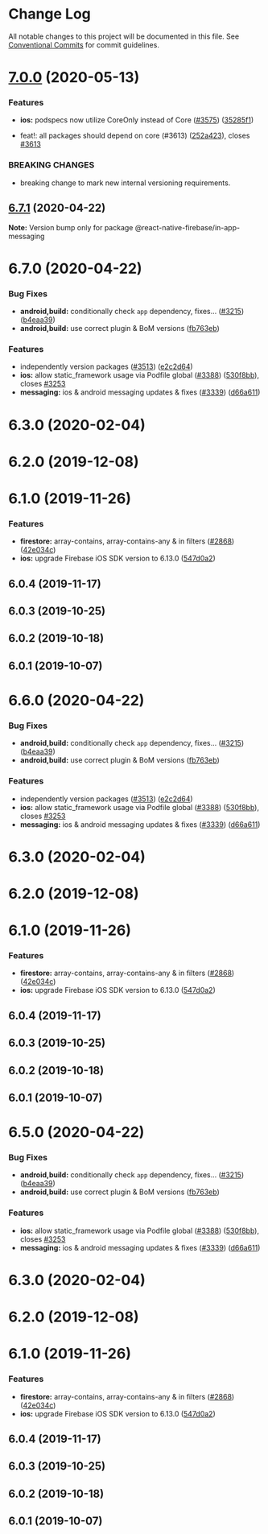 # Change Log

All notable changes to this project will be documented in this file.
See [Conventional Commits](https://conventionalcommits.org) for commit guidelines.

# [7.0.0](https://github.com/invertase/react-native-firebase/tree/master/packages/in-app-messaging/compare/@react-native-firebase/in-app-messaging@6.7.1...@react-native-firebase/in-app-messaging@7.0.0) (2020-05-13)


### Features

* **ios:** podspecs now utilize CoreOnly instead of Core ([#3575](https://github.com/invertase/react-native-firebase/tree/master/packages/in-app-messaging/issues/3575)) ([35285f1](https://github.com/invertase/react-native-firebase/tree/master/packages/in-app-messaging/commit/35285f1655b16d05e6630fc556f95cccfb707ee4))


* feat!: all packages should depend on core (#3613) ([252a423](https://github.com/invertase/react-native-firebase/tree/master/packages/in-app-messaging/commit/252a4239e98a0f2a55c4afcd2d82e4d5f97e65e9)), closes [#3613](https://github.com/invertase/react-native-firebase/tree/master/packages/in-app-messaging/issues/3613)


### BREAKING CHANGES

* breaking change to mark new internal versioning requirements.





## [6.7.1](https://github.com/invertase/react-native-firebase/tree/master/packages/in-app-messaging/compare/@react-native-firebase/in-app-messaging@6.7.0...@react-native-firebase/in-app-messaging@6.7.1) (2020-04-22)

**Note:** Version bump only for package @react-native-firebase/in-app-messaging





# 6.7.0 (2020-04-22)


### Bug Fixes

* **android,build:** conditionally check `app` dependency, fixes… ([#3215](https://github.com/invertase/react-native-firebase/tree/master/packages/in-app-messaging/issues/3215)) ([b4eaa39](https://github.com/invertase/react-native-firebase/tree/master/packages/in-app-messaging/commit/b4eaa39ea8022535696d28e6eacb5c3e3ce9578f))
* **android,build:** use correct plugin & BoM versions ([fb763eb](https://github.com/invertase/react-native-firebase/tree/master/packages/in-app-messaging/commit/fb763ebde216d8c789b08bd0d77c078089776627))


### Features

* independently version packages ([#3513](https://github.com/invertase/react-native-firebase/tree/master/packages/in-app-messaging/issues/3513)) ([e2c2d64](https://github.com/invertase/react-native-firebase/tree/master/packages/in-app-messaging/commit/e2c2d64d2266cbdd14d4dcfefa64a08263f0af85))
* **ios:** allow static_framework usage via Podfile global ([#3388](https://github.com/invertase/react-native-firebase/tree/master/packages/in-app-messaging/issues/3388)) ([530f8bb](https://github.com/invertase/react-native-firebase/tree/master/packages/in-app-messaging/commit/530f8bbb51f89f106854dbf1df5ec80211e2cf8b)), closes [#3253](https://github.com/invertase/react-native-firebase/tree/master/packages/in-app-messaging/issues/3253)
* **messaging:** ios & android messaging updates & fixes ([#3339](https://github.com/invertase/react-native-firebase/tree/master/packages/in-app-messaging/issues/3339)) ([d66a611](https://github.com/invertase/react-native-firebase/tree/master/packages/in-app-messaging/commit/d66a6118f82005087f53b86571990fc071402153))



# 6.3.0 (2020-02-04)



# 6.2.0 (2019-12-08)



# 6.1.0 (2019-11-26)


### Features

* **firestore:** array-contains, array-contains-any & in filters ([#2868](https://github.com/invertase/react-native-firebase/tree/master/packages/in-app-messaging/issues/2868)) ([42e034c](https://github.com/invertase/react-native-firebase/tree/master/packages/in-app-messaging/commit/42e034c4807da54441d2baeab9f57bbf1a137a4a))
* **ios:** upgrade Firebase iOS SDK version to 6.13.0 ([547d0a2](https://github.com/invertase/react-native-firebase/tree/master/packages/in-app-messaging/commit/547d0a2d74a68808b29063f9b3aa3e1ac38551fc))



## 6.0.4 (2019-11-17)



## 6.0.3 (2019-10-25)



## 6.0.2 (2019-10-18)



## 6.0.1 (2019-10-07)





# 6.6.0 (2020-04-22)


### Bug Fixes

* **android,build:** conditionally check `app` dependency, fixes… ([#3215](https://github.com/invertase/react-native-firebase/tree/master/packages/in-app-messaging/issues/3215)) ([b4eaa39](https://github.com/invertase/react-native-firebase/tree/master/packages/in-app-messaging/commit/b4eaa39ea8022535696d28e6eacb5c3e3ce9578f))
* **android,build:** use correct plugin & BoM versions ([fb763eb](https://github.com/invertase/react-native-firebase/tree/master/packages/in-app-messaging/commit/fb763ebde216d8c789b08bd0d77c078089776627))


### Features

* independently version packages ([#3513](https://github.com/invertase/react-native-firebase/tree/master/packages/in-app-messaging/issues/3513)) ([e2c2d64](https://github.com/invertase/react-native-firebase/tree/master/packages/in-app-messaging/commit/e2c2d64d2266cbdd14d4dcfefa64a08263f0af85))
* **ios:** allow static_framework usage via Podfile global ([#3388](https://github.com/invertase/react-native-firebase/tree/master/packages/in-app-messaging/issues/3388)) ([530f8bb](https://github.com/invertase/react-native-firebase/tree/master/packages/in-app-messaging/commit/530f8bbb51f89f106854dbf1df5ec80211e2cf8b)), closes [#3253](https://github.com/invertase/react-native-firebase/tree/master/packages/in-app-messaging/issues/3253)
* **messaging:** ios & android messaging updates & fixes ([#3339](https://github.com/invertase/react-native-firebase/tree/master/packages/in-app-messaging/issues/3339)) ([d66a611](https://github.com/invertase/react-native-firebase/tree/master/packages/in-app-messaging/commit/d66a6118f82005087f53b86571990fc071402153))



# 6.3.0 (2020-02-04)



# 6.2.0 (2019-12-08)



# 6.1.0 (2019-11-26)


### Features

* **firestore:** array-contains, array-contains-any & in filters ([#2868](https://github.com/invertase/react-native-firebase/tree/master/packages/in-app-messaging/issues/2868)) ([42e034c](https://github.com/invertase/react-native-firebase/tree/master/packages/in-app-messaging/commit/42e034c4807da54441d2baeab9f57bbf1a137a4a))
* **ios:** upgrade Firebase iOS SDK version to 6.13.0 ([547d0a2](https://github.com/invertase/react-native-firebase/tree/master/packages/in-app-messaging/commit/547d0a2d74a68808b29063f9b3aa3e1ac38551fc))



## 6.0.4 (2019-11-17)



## 6.0.3 (2019-10-25)



## 6.0.2 (2019-10-18)



## 6.0.1 (2019-10-07)





# 6.5.0 (2020-04-22)


### Bug Fixes

* **android,build:** conditionally check `app` dependency, fixes… ([#3215](https://github.com/invertase/react-native-firebase/tree/master/packages/in-app-messaging/issues/3215)) ([b4eaa39](https://github.com/invertase/react-native-firebase/tree/master/packages/in-app-messaging/commit/b4eaa39ea8022535696d28e6eacb5c3e3ce9578f))
* **android,build:** use correct plugin & BoM versions ([fb763eb](https://github.com/invertase/react-native-firebase/tree/master/packages/in-app-messaging/commit/fb763ebde216d8c789b08bd0d77c078089776627))


### Features

* **ios:** allow static_framework usage via Podfile global ([#3388](https://github.com/invertase/react-native-firebase/tree/master/packages/in-app-messaging/issues/3388)) ([530f8bb](https://github.com/invertase/react-native-firebase/tree/master/packages/in-app-messaging/commit/530f8bbb51f89f106854dbf1df5ec80211e2cf8b)), closes [#3253](https://github.com/invertase/react-native-firebase/tree/master/packages/in-app-messaging/issues/3253)
* **messaging:** ios & android messaging updates & fixes ([#3339](https://github.com/invertase/react-native-firebase/tree/master/packages/in-app-messaging/issues/3339)) ([d66a611](https://github.com/invertase/react-native-firebase/tree/master/packages/in-app-messaging/commit/d66a6118f82005087f53b86571990fc071402153))



# 6.3.0 (2020-02-04)



# 6.2.0 (2019-12-08)



# 6.1.0 (2019-11-26)


### Features

* **firestore:** array-contains, array-contains-any & in filters ([#2868](https://github.com/invertase/react-native-firebase/tree/master/packages/in-app-messaging/issues/2868)) ([42e034c](https://github.com/invertase/react-native-firebase/tree/master/packages/in-app-messaging/commit/42e034c4807da54441d2baeab9f57bbf1a137a4a))
* **ios:** upgrade Firebase iOS SDK version to 6.13.0 ([547d0a2](https://github.com/invertase/react-native-firebase/tree/master/packages/in-app-messaging/commit/547d0a2d74a68808b29063f9b3aa3e1ac38551fc))



## 6.0.4 (2019-11-17)



## 6.0.3 (2019-10-25)



## 6.0.2 (2019-10-18)



## 6.0.1 (2019-10-07)
